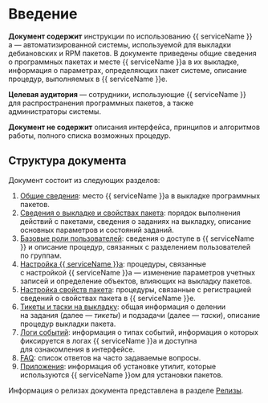 # Введение

**Документ содержит** инструкции по использованию {{ serviceName }}а — автоматизированной системы, используемой для выкладки дебиановских и RPM пакетов. В документе приведены общие сведения о программных пакетах и месте {{ serviceName }}а в их выкладке, информация о параметрах, определяющих пакет системе, описание процедур, выполняемых в {{ serviceName }}е.

**Целевая аудитория** — сотрудники, использующие {{ serviceName }} для распространения программных пакетов, а также администраторы системы.

**Документ не содержит** описания интерфейса, принципов и алгоритмов работы, полного списка возможных процедур.

## Структура документа

Документ состоит из следующих разделов:

1. [Общие сведения](introduction.md): место {{ serviceName }}а в выкладке программных пакетов.
1. [Сведения о выкладке и свойствах пакета](info-on-packages.md): порядок выполнения действий с пакетами, сведения о заданиях на выкладку, описание основных параметров и состояний заданий.
1. [Базовые роли пользователей](access.md): сведения о доступе в {{ serviceName }} и описание процедур, связанных с разделением пользователей по группам.
1. [Настройка {{ serviceName }}а](package-props.md): процедуры, связанные с настройкой {{ serviceName }}а — изменение параметров учетных записей и определение объектов, влияющих на выкладку пакетов.
1. [Настройка свойств пакета](./task/packages.md): процедуры, связанные с регистрацией сведений о свойствах пакета в {{ serviceName }}е.
1. [Тикеты и таски на выкладку](./task/tickets.md): общая информация о делении на задания (далее — _тикеты_) и подзадачи (далее — _таски_), описание процедур выкладки пакета.
1. [Логи событий](./task/event_logs.md): информация о типах событий, информация о которых фиксируется в логах {{ serviceName }}а и доступна для ознакомления в интерфейсе.
1. [FAQ](./appendecies/faq.md): список ответов на часто задаваемые вопросы.
1. [Приложения](./reference/install-executer.md): информация об установке утилит, которые используются {{ serviceName }}ом для установки пакетов.

Информация о релизах документа представлена в разделе [Релизы](releases.md).
